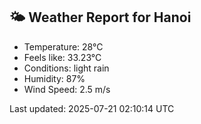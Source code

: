<!-- WEATHER-START -->
## 🌤 Weather Report for Hanoi

- Temperature: 28°C
- Feels like: 33.23°C
- Conditions: light rain
- Humidity: 87%
- Wind Speed: 2.5 m/s

Last updated: 2025-07-21 02:10:14 UTC
<!-- WEATHER-END -->
